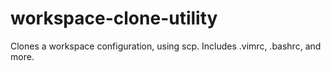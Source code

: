# workspace-clone-utility
Clones a workspace configuration, using scp. Includes .vimrc, .bashrc, and more. 
